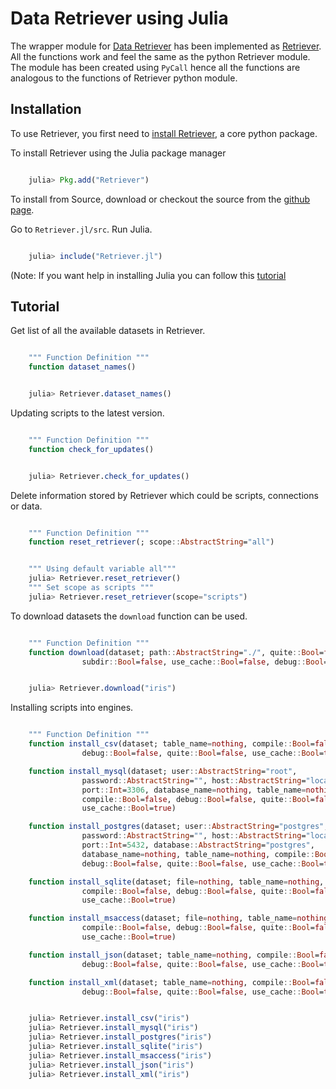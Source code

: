 # Data Retriever using Julia

The wrapper module for [Data Retriever](http://data-retriever.org) has been implemented as [Retriever](https://github.com/weecology/Retriever.jl.git).
All the functions work and feel the same as the python Retriever module.
The module has been created using ``PyCall`` hence all the functions are analogous to the functions of Retriever python module.


## Installation

To use Retriever, you first need to [install Retriever](http://www.data-retriever.org), a core python package.

To install Retriever using the Julia package manager


```julia

    julia> Pkg.add("Retriever")

```


To install from Source, download or checkout the source from the [github page](https://github.com/weecology/Retriever.jl.git).

Go to `Retriever.jl/src`. Run Julia.

```julia

    julia> include("Retriever.jl")

```

(Note: If you want help in installing Julia you can follow this [tutorial](https://medium.com/@shivamnegi2019/julia-beginners-guide-part-1-a9c369128c78)

## Tutorial

Get list of all the available datasets in Retriever.

```julia

    """ Function Definition """
    function dataset_names()

```

```julia

    julia> Retriever.dataset_names()

```

Updating scripts to the latest version.

```julia

    """ Function Definition """
    function check_for_updates()

```

```julia

    julia> Retriever.check_for_updates()

```

Delete information stored by Retriever which could be scripts, connections or data.

```julia

    """ Function Definition """
    function reset_retriever(; scope::AbstractString="all")

```

```julia

    """ Using default variable all"""
    julia> Retriever.reset_retriever()
    """ Set scope as scripts """
    julia> Retriever.reset_retriever(scope="scripts")

```

To download datasets the ``download`` function can be used.

```julia

    """ Function Definition """
    function download(dataset; path::AbstractString="./", quite::Bool=false,
                subdir::Bool=false, use_cache::Bool=false, debug::Bool=false)


```

```julia

    julia> Retriever.download("iris")

```

Installing scripts into engines.


```julia

    """ Function Definition """
    function install_csv(dataset; table_name=nothing, compile::Bool=false,
                debug::Bool=false, quite::Bool=false, use_cache::Bool=true)

    function install_mysql(dataset; user::AbstractString="root",
                password::AbstractString="", host::AbstractString="localhost",
                port::Int=3306, database_name=nothing, table_name=nothing,
                compile::Bool=false, debug::Bool=false, quite::Bool=false,
                use_cache::Bool=true)

    function install_postgres(dataset; user::AbstractString="postgres",
                password::AbstractString="", host::AbstractString="localhost",
                port::Int=5432, database::AbstractString="postgres",
                database_name=nothing, table_name=nothing, compile::Bool=false,
                debug::Bool=false, quite::Bool=false, use_cache::Bool=true)

    function install_sqlite(dataset; file=nothing, table_name=nothing,
                compile::Bool=false, debug::Bool=false, quite::Bool=false,
                use_cache::Bool=true)

    function install_msaccess(dataset; file=nothing, table_name=nothing,
                compile::Bool=false, debug::Bool=false, quite::Bool=false,
                use_cache::Bool=true)

    function install_json(dataset; table_name=nothing, compile::Bool=false,
                debug::Bool=false, quite::Bool=false, use_cache::Bool=true)

    function install_xml(dataset; table_name=nothing, compile::Bool=false,
                debug::Bool=false, quite::Bool=false, use_cache::Bool=true)

```

```julia

    julia> Retriever.install_csv("iris")
    julia> Retriever.install_mysql("iris")
    julia> Retriever.install_postgres("iris")
    julia> Retriever.install_sqlite("iris")
    julia> Retriever.install_msaccess("iris")
    julia> Retriever.install_json("iris")
    julia> Retriever.install_xml("iris")

```